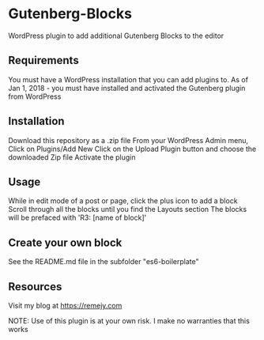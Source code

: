 # Gutenberg-Blocks
WordPress plugin to add additional Gutenberg Blocks to the editor

## Requirements
You must have a WordPress installation that you can add plugins to.
As of Jan 1, 2018 - you must have installed and activated the Gutenberg plugin from WordPress

## Installation
Download this repository as a .zip file
From your WordPress Admin menu, Click on Plugins/Add New
Click on the Upload Plugin button and choose the downloaded Zip file
Activate the plugin

## Usage
While in edit mode of a post or page, click the plus icon to add a block
Scroll through all the blocks until you find the Layouts section
The blocks will be prefaced with 'R3: [name of block]'

## Create your own block
See the README.md file in the subfolder "es6-boilerplate"

## Resources
Visit my blog at https://remejy.com

NOTE: Use of this plugin is at your own risk. I make no warranties that this works
